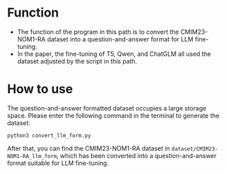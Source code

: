 
# Function

- The function of the program in this path is to convert the CMIM23-NOM1-RA dataset into a question-and-answer format for LLM fine-tuning.
- In the paper, the fine-tuning of T5, Qwen, and ChatGLM all used the dataset adjusted by the script in this path.

# How to use

The question-and-answer formatted dataset occupies a large storage space. Please enter the following command in the terminal to generate the dataset:
```shell
python3 convert_llm_form.py
```
After that, you can find the CMIM23-NOM1-RA dataset in `dataset/CMIM23-NOM1-RA_llm_form`, which has been converted into a question-and-answer format suitable for LLM fine-tuning.

